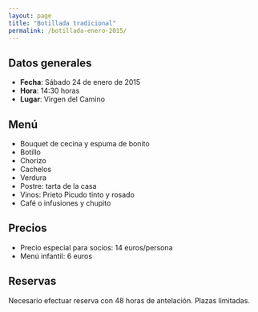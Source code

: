 ```yaml
---
layout: page
title: "Botillada tradicional"
permalink: /botillada-enero-2015/
---
```



## Datos generales

* __Fecha__: Sábado 24 de enero de 2015
* __Hora__: 14:30 horas
* __Lugar__: Virgen del Camino


## Menú

* Bouquet de cecina y espuma de bonito
* Botillo
* Chorizo
* Cachelos
* Verdura
* Postre: tarta de la casa
* Vinos: Prieto Picudo tinto y rosado
* Café o infusiones y chupito

## Precios

* Precio especial para socios: 14 euros/persona
* Menú infantil: 6 euros

## Reservas

Necesario efectuar reserva con 48 horas de antelación. Plazas limitadas.
